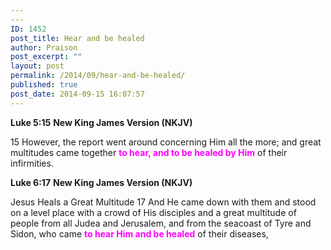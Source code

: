 ```yaml
---
---
ID: 1452
post_title: Hear and be healed
author: Praison
post_excerpt: ""
layout: post
permalink: /2014/09/hear-and-be-healed/
published: true
post_date: 2014-09-15 16:07:57
---
```

<strong>Luke 5:15</strong>
<strong> New King James Version (NKJV)</strong>

15 However, the report went around concerning Him all the more; and great multitudes came together <span style="color: #ff00ff;"><strong>to hear, and to be healed by Him</strong></span> of their infirmities.

<strong>Luke 6:17</strong>
<strong> New King James Version (NKJV)</strong>

Jesus Heals a Great Multitude
17 And He came down with them and stood on a level place with a crowd of His disciples and a great multitude of people from all Judea and Jerusalem, and from the seacoast of Tyre and Sidon, who came <span style="color: #ff00ff;"><strong>to hear Him and be healed</strong></span> of their diseases,